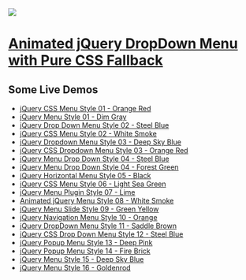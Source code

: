 <a href="http://apycom.com/">
  <img src="http://apycom.com/jquery-menu.jpg">
</a>

# [Animated jQuery DropDown Menu with Pure CSS Fallback](http://apycom.com/)

## Some Live Demos
  
*    [jQuery CSS Menu Style 01 - Orange Red](http://apycom.com/menus/1-orange-red.html)
*    [jQuery Menu Style 01 - Dim Gray](http://apycom.com/menus/1-dim-gray.html)
*    [jQuery Drop Down Menu Style 02 - Steel Blue](http://apycom.com/menus/2-steel-blue.html)
*    [jQuery CSS Menu Style 02 - White Smoke](http://apycom.com/menus/2-white-smoke.html)
*    [jQuery Dropdown Menu Style 03 - Deep Sky Blue](http://apycom.com/menus/3-deep-sky-blue.html)
*    [jQuery CSS Dropdown Menu Style 03 - Orange Red](http://apycom.com/menus/3-orange-red.html)
*    [jQuery Menu Drop Down Style 04 - Steel Blue](http://apycom.com/menus/4-steel-blue.html)
*    [jQuery Menu Drop Down Style 04 - Forest Green](http://apycom.com/menus/4-forest-green.html)
*    [jQuery Horizontal Menu Style 05 - Black](http://apycom.com/menus/5-black.html)
*    [jQuery CSS Menu Style 06 - Light Sea Green](http://apycom.com/menus/6-light-sea-green.html)
*    [jQuery Menu Plugin Style 07 - Lime](http://apycom.com/menus/7-lime.html)
*    [Animated jQuery Menu Style 08 - White Smoke](http://apycom.com/menus/8-white-smoke.html)
*    [jQuery Menu Slide Style 09 - Green Yellow](http://apycom.com/menus/9-green-yellow.html)
*    [jQuery Navigation Menu Style 10 - Orange](http://apycom.com/menus/10-orange.html)
*    [jQuery DropDown Menu Style 11 - Saddle Brown](http://apycom.com/menus/11-saddle-brown.html)
*    [jQuery CSS Drop Down Menu Style 12 - Steel Blue](http://apycom.com/menus/12-steel-blue.html)
*    [jQuery Popup Menu Style 13 - Deep Pink](http://apycom.com/menus/13-deep-pink.html)
*    [jQuery Popup Menu Style 14 - Fire Brick](http://apycom.com/menus/14-fire-brick.html)
*    [jQuery Menu Style 15 - Deep Sky Blue](http://apycom.com/menus/15-deep-sky-blue.html)
*    [jQuery Menu Style 16 - Goldenrod](http://apycom.com/menus/16-goldenrod.html)
